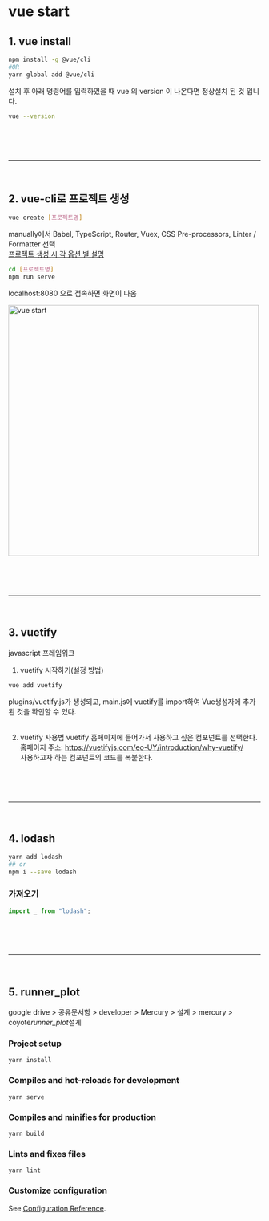 # vue start

## 1. vue install

```bash
npm install -g @vue/cli
#OR
yarn global add @vue/cli
```

설치 후 아래 명령어를 입력하였을 때 vue 의 version 이 나온다면 정상설치 된 것 입니다.

```bash
vue --version
```

<br/><br/><br/>

---

<br/>

## 2. vue-cli로 프로젝트 생성

```bash
vue create [프로젝트명]
```

manually에서
Babel, TypeScript, Router, Vuex, CSS Pre-processors, Linter / Formatter 선택  
[프로젝트 생성 시 각 옵션 별 설명](https://ux.stories.pe.kr/136?category=770389)

```bash
cd [프로젝트명]
npm run serve
```

localhost:8080 으로 접속하면 화면이 나옴

<img src="https://3390074290-files.gitbook.io/~/files/v0/b/gitbook-legacy-files/o/assets%2F-LYGyJlfT4aHSW1TgIhy%2F-LYLO6SX1LoASoJ_c7t2%2F-LYLO86tTeBfSyZbguUB%2Fimage.png?alt=media&token=e2c62d7c-3639-4bd2-97a2-02e284aa02e6" width="500px" title="vue start">

<br/><br/><br/>

---

<br/>

## 3. vuetify

javascript 프레임워크

1. vuetify 시작하기(설정 방법)

```bash
vue add vuetify
```

plugins/vuetify.js가 생성되고, main.js에 vuetify를 import하여 Vue생성자에 추가된 것을 확인할 수 있다.
<br><br>

2. vuetify 사용법
   vuetify 홈페이지에 들어가서 사용하고 싶은 컴포넌트를 선택한다.  
   홈페이지 주소: https://vuetifyjs.com/eo-UY/introduction/why-vuetify/  
   사용하고자 하는 컴포넌트의 코드를 복붙한다.

<br/><br/><br/>

---

<br/>

## 4. lodash

```bash
yarn add lodash
## or
npm i --save lodash
```

### 가져오기

```js
import _ from "lodash";
```

<br/><br/><br/>

---

<br/>

## 5. runner_plot

google drive > 공유문서함 > developer > Mercury > 설계 > mercury > coyote*runner_plot*설계

### Project setup

```
yarn install
```

### Compiles and hot-reloads for development

```
yarn serve
```

### Compiles and minifies for production

```
yarn build
```

### Lints and fixes files

```
yarn lint
```

### Customize configuration

See [Configuration Reference](https://cli.vuejs.org/config/).
